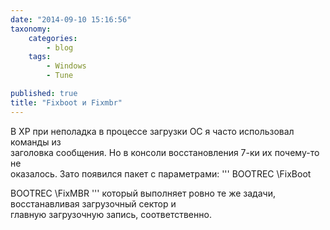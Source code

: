 ```yaml
---
date: "2014-09-10 15:16:56"
taxonomy:
    categories:
        - blog
    tags:
        - Windows
        - Tune

published: true
title: "Fixboot и Fixmbr"
---
```

В XP при неполадка в процессе загрузки ОС я часто использовал команды из  
заголовка сообщения. Но в консоли восстановления 7-ки их почему-то не  
оказалось.
Зато появился пакет с параметрами:
'''
BOOTREC \FixBoot

BOOTREC \FixMBR
'''
который выполняет ровно те же задачи, восстанавливая загрузочный сектор и  
главную загрузочную запись, соответственно.
